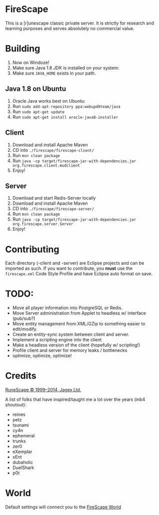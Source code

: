 # FireScape

This is a [r]unescape classic private server. It is strictly for research and learning purposes and serves absolutely no commercial value.

# Building
 1. Now on Windoze!
 2. Make sure Java 1.8 JDK is installed on your system:
 3. Make sure `JAVA_HOME` exists in your path.
 
## Java 1.8 on Ubuntu
 1. Oracle Java works best on Ubuntu:
 2. Run `sudo add-apt-repository ppa:webupd8team/java`
 3. Run `sudo apt-get update`
 4. Run `sudo apt-get install oracle-java8-installer`
 
## Client
 1. Download and install Apache Maven
 2. CD into `./firescape/firescape-client/`
 2. Run `mvn clean package`
 3. Run `java -cp target/firescape-jar-with-dependencies.jar org.firescape.client.mudclient`
 4. Enjoy!
 
## Server
 1. Download and start Redis-Server locally
 2. Download and install Apache Maven
 3. CD into `./firescape/firescape-server/`
 4. Run `mvn clean package`
 5. Run `java -cp target/firescape-jar-with-dependencies.jar org.firescape.server.Server`
 6. Enjoy!
 
# Contributing
Each directory (-client and -server) are Eclipse projects and can be imported as such. If you want to contribute, you **must** use the `firescape.xml` Code Style Profile and have Eclipse auto format on save.

# TODO:

 * Move all player information into PostgreSQL or Redis.
 * Move Server administration from Applet to headless w/ interface (pub/sub?)
 * Move entity management from XML/GZip to something easier to edit/modify.
 * Create an entity-sync system between client and server.
 * Implement a scripting engine into the client
 * Make a headless version of the client (hopefully w/ scripting!)
 * Profile client and server for memory leaks / bottlenecks
 * optimize, optimize, optimize!
   
# Credits

[RuneScape © 1999–2014, Jagex Ltd.](https://www.runescape.com)

A list of folks that have inspired/taught me a lot over the years (inb4 shoutout):
 * reines
 * petz
 * tsunami
 * cy4n
 * ephemeral
 * trunks
 * zer0
 * eXemplar
 * xEnt
 * dubaholic
 * DuelShark
 * p0t
 
 # World
 Default settings will connect you to the [FireScape World](http://www.firescape.online/)
